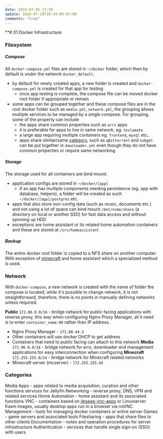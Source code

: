 ```yaml
---
date: 2024-07-05 17:59
update: 2024-07-10T18:44:09-07:00
comments: "true"
---
```

**# 01 Docker Infrastructure

### Filesystem
##### Compose
All `docker-compose.yml` files are stored in `~/docker` folder, which then by default is under the network `docker_default`.
- by default for newly created apps, a new folder is created and `docker-compose.yml` is created for that app for testing
	- once app testing is complete, the compose file can be moved docker root folder if appropriate or remain
- some apps can be grouped together and these compose files are in the root docker folder such as `media.yml`, `network.yml`, the grouping allows multiple services to be managed by a single compose. For grouping, some of the property can include
	- the apps share common properties such as `arrs` apps
	- it is preferable for apps to live in same network, eg. `teslamate`
	- a large app requiring multiple containers eg. `frontend`, `mysql` etc..
	- apps share similar/same [category](#categories), such as `qBittorrent` and `nzbget` can be put together in `downloader.yml` even though they do not have common properties or require same networking

##### Storage
The storage used for all containers are bind mount.
- application configs are stored in `~/docker/[app]`
	- if an app has multiple components needing persistence (eg. app with database, helpers), a folder will be created as such `~/docker/[app]/postgres` etc.
- apps that also store non-config data (such as music, documents etc.) and not using a lot of space can bind mount `/mnt/nvme/share` (a directory on local or another SSD) for fast data access and without spinning up HDD
- exceptions are home assistant or its related home automation containers and these are stored at `/srv/homeassistant`
##### Backup
The entire docker root folder is copied to a NFS share on another computer. With exception of [minecraft](Minecraft/minecraft-prep-and-install.md) and home assistant which a specialized method is used.
### Network
With `docker-compose`, a new network is created with the name of folder the compose is located, while it's possible to change network, it is not straightforward, therefore, there is no points in manually defining networks unless required.

**Public** `172.80.0.0/16` - bridge network for public facing applications with reverse proxy, this way when configuring Nginx Proxy Manager, all it need is to enter `container_name:80` rather than IP address.
- Nginx Proxy Manager - `172.80.44.3`
- Other containers will use docker DHCP to get address
- Containers that need to public facing can attach to this network
**Media** `172.96.0.0/16` - bridge network for arrs, downloader and management applications for easy interconnection when configuring
**Minecraft**  `172.255.255.0/24` - bridge network for Minecraft related networks
- Minecraft server (mcserver) - `172.255.255.65`

### Categories
Media Apps - apps related to media acquisition, curation and other functions services for Jellyfin
Networking - reverse proxy, DNS, VPN and related services
Home Automation - home assistant and its associated functions
VNC - containers based on [jlesage-vnc-apps](jlesage-vnc-apps.md) or Linuxserver Kasm images, usually desktop apps run in a browser via noVNC
Management - tools for managing docker containers or entire server
Games - game servers and associated tools
Filesharing - apps that share files to other clients
Documentation - notes and operation procedures for server infrastructure
Authentication - services that handle single sign-on (SSO) with users